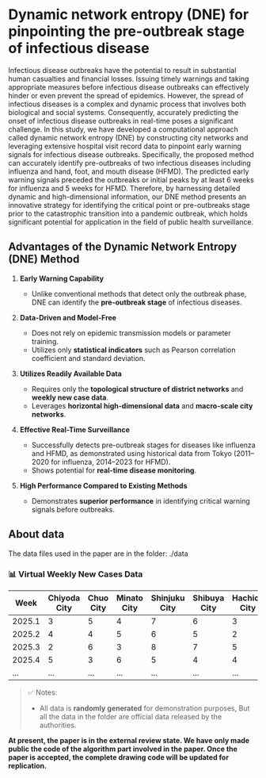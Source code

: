 # Dynamic network entropy (DNE) for pinpointing the pre-outbreak stage of infectious disease
 Infectious disease outbreaks have the potential to result in substantial human casualties and financial losses. Issuing timely warnings and taking appropriate measures before infectious disease outbreaks can effectively hinder or even prevent the spread of epidemics. However, the spread of infectious diseases is a complex and dynamic process that involves both biological and social systems. Consequently, accurately predicting the onset of infectious disease outbreaks in real-time poses a significant challenge. In this study, we have developed a computational approach called dynamic network entropy (DNE) by constructing city networks and leveraging extensive hospital visit record data to pinpoint early warning signals for infectious disease outbreaks. Specifically, the proposed method can accurately identify pre-outbreaks of two infectious diseases including influenza and hand, foot, and mouth disease (HFMD). The predicted early warning signals preceded the outbreaks or initial peaks by at least 6 weeks for influenza and 5 weeks for HFMD. Therefore, by harnessing detailed dynamic and high-dimensional information, our DNE method presents an innovative strategy for identifying the critical point or pre-outbreaks stage prior to the catastrophic transition into a pandemic outbreak, which holds significant potential for application in the field of public health surveillance.

## Advantages of the Dynamic Network Entropy (DNE) Method

1. **Early Warning Capability**  
   - Unlike conventional methods that detect only the outbreak phase, DNE can identify the **pre-outbreak stage** of infectious diseases.

2. **Data-Driven and Model-Free**  
   - Does not rely on epidemic transmission models or parameter training.
   - Utilizes only **statistical indicators** such as Pearson correlation coefficient and standard deviation.

3. **Utilizes Readily Available Data**  
   - Requires only the **topological structure of district networks** and **weekly new case data**.
   - Leverages **horizontal high-dimensional data** and **macro-scale city networks**.

4. **Effective Real-Time Surveillance**  
   - Successfully detects pre-outbreak stages for diseases like influenza and HFMD, as demonstrated using historical data from Tokyo (2011–2020 for influenza, 2014–2023 for HFMD).
   - Shows potential for **real-time disease monitoring**.

5. **High Performance Compared to Existing Methods**  
   - Demonstrates **superior performance** in identifying critical warning signals before outbreaks.

## About data
The data files used in the paper are in the folder: ./data

### 📊 Virtual Weekly New Cases Data 
| Week     | Chiyoda City | Chuo City | Minato City | Shinjuku City | Shibuya City | Hachioji City | Tachikawa City | Nerima City | Suginami City | Toshima City | Koto City | Edogawa City | Itabashi City | Adachi City | Nakano City | Setagaya City | Shinagawa City | Sumida City | Arakawa City | Bunkyo City | Taito City | Kita City |
|----------|--------------|-----------|-------------|----------------|---------------|----------------|-----------------|-------------|----------------|----------------|------------|---------------|------------------|----------------|---------------|------------------|------------------|---------------|----------------|----------------|------------|------------|
| 2025.1   | 3            | 5         | 4           | 7              | 6             | 3              | 5               | 8           | 5              | 7              | 3          | 7             | 2                | 4              | 2             | 6                | 4                | 9             | 6              | 6              | 8             | 4           |
| 2025.2   | 4            | 4         | 5           | 6              | 5             | 2              | 6               | 7           | 3              | 6              | 4          | 6             | 3                | 5              | 3             | 5                | 5                | 7             | 5              | 4              | 7             | 3           |
| 2025.3   | 2            | 6         | 3           | 8              | 7             | 5              | 4               | 6           | 4              | 8              | 5          | 5             | 4                | 3              | 4             | 4                | 6                | 6             | 3              | 7              | 6             | 5           |
| 2025.4   | 5            | 3         | 6           | 5              | 4             | 4              | 7               | 3           | 7              | 5              | 6          | 4             | 5                | 6              | 5             | 3                | 7                | 3             | 4              | 4              | 9             | 6           |
| ...      | ...          | ...       | ...         | ...            | ...           | ...            | ...             | ...         | ...            | ...            | ...        | ...           | ...              | ...            | ...           | ...              | ...              | ...           | ...            | ...            | ...           | ...           |

> ✅ Notes:
> - All data is **randomly generated** for demonstration purposes, But all the data in the folder are official data released by the authorities.

**At present, the paper is in the external review state. We have only made public the code of the algorithm part involved in the paper. Once the paper is accepted, the complete drawing code will be updated for replication.** 

